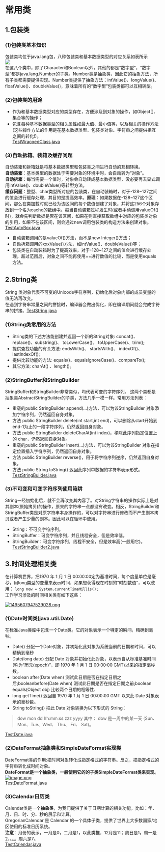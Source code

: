 ﻿# 常用类
## 1.包装类
### (1)包装类基本知识
包装类均位于java.lang包，八种包装类和基本数据类型的对应关系如表所示  
![](https://i.postimg.cc/vZH1xvB0/image.png)  
在这八个类中，除了Character和Boolean以外，其他的都是“数字型”，“数字型”都是java.lang.Number的子类。Number类是抽象类，因此它的抽象方法，所有子类都需要提供实现。Number类提供了抽象方法：intValue()、longValue()、floatValue()、doubleValue()，意味着所有的“数字型”包装类都可以互相转型。
### (2)包装类的用途
- 作为和基本数据类型对应的类型存在，方便涉及到对象的操作，如Object[]、集合等的操作；
- 包含每种基本数据类型的相关属性如最大值、最小值等，以及相关的操作方法(这些操作方法的作用是在基本数据类型、包装类对象、字符串之间提供相互之间的转化!)。  
[TestWraooedClass.java](Code2/TestWraooedClass.java)
### (3)自动拆箱、装箱及缓存问题
自动装箱和拆箱就是将基本数据类型和包装类之间进行自动的互相转换。  
**自动装箱**：基本类型的数据处于需要对象的环境中时，会自动转为“对象”。  
**自动拆箱**：每当需要一个值时，对象会自动转成基本数据类型，没必要再去显式调用intValue()、doubleValue()等转型方法。  
**缓存问题**：整型、char类型所对应的包装类，在自动装箱时，对于-128\~127之间的值会进行缓存处理，其目的是提高效率。**原理**：如果数据在-128\~127这个区间，那么在类加载时就已经为该区间的每个数值创建了对象，并将这256个对象存放到一个名为cache的数组中。每当自动装箱过程发生时(或者手动调用valueOf()时)，就会先判断数据是否在该区间，如果在则直接获取数组中对应的包装类对象的引用，如果不在该区间，则会通过new调用包装类的构造方法来创建对象。  
[TestAutoBox.java](Code2/TestAutoBox.java)
- 自动装箱调用的是valueOf()方法，而不是new Integer()方法；
- 自动拆箱调用的xxxValue()方法，如intValue()、doubleValue()等；
- 包装类在自动装箱时为了提高效率，对于-128~127之间的值会进行缓存处理。超过范围后，对象之间不能再使用==进行数值的比较，而是使用equals方法。
## 2.String类
String 类对象代表不可变的Unicode字符序列，初始化后对象内部的成员变量的值无法再改变。  
在遇到字符串常量之间的拼接时，编译器会做出优化，即在编译期间就会完成字符串的拼接。[TestString.java](Code2/TestString.java)
### (1)String类常用的方法
- String类的下述方法能创建并返回一个新的String对象: concat()、 replace()、substring()、 toLowerCase()、 toUpperCase()、trim();
- 提供查找功能的有关方法: endsWith()、 startsWith()、 indexOf()、lastIndexOf();
- 提供比较功能的方法: equals()、equalsIgnoreCase()、compareTo();
- 其它方法: charAt() 、length()。
### (2)StringBuffer和StringBuilder
StringBuffer和StringBuilder非常类似，均代表可变的字符序列。 这两个类都是抽象类AbstractStringBuilder的子类，方法几乎一模一样。常用方法列表：
- 重载的public StringBuilder append(…)方法，可以为该StringBuilder 对象添加字符序列，仍然返回自身对象。
- 方法 public StringBuilder delete(int start,int end)，可以删除从start开始到end-1为止的一段字符序列，仍然返回自身对象。
- 方法 public StringBuilder deleteCharAt(int index)，移除此序列指定位置上的 char，仍然返回自身对象。
- 重载的public StringBuilder insert(…)方法，可以为该StringBuilder 对象在指定位置插入字符序列，仍然返回自身对象。
- 方法 public StringBuilder reverse()，用于将字符序列逆序，仍然返回自身对象。
- 方法 public String toString() 返回此序列中数据的字符串表示形式。  
[TestStringBuilder.java](Code2/TestStringBuilder.java)
### (3)不可变和可变字符序列使用陷阱
String一经初始化后，就不会再改变其内容了。对String字符串的操作实际上是对其副本(原始拷贝)的操作，原来的字符串一点都没有改变。相反，StringBuilder和StringBuffer类是对原字符串本身操作的，可以对字符串进行修改而不产生副本拷贝或者产生少量的副本。因此可以在循环中使用。
- String：不可变字符序列。
- StringBuffer：可变字符序列，并且线程安全，但是效率低。
- StringBuilder：可变字符序列，线程不安全，但是效率高(一般用它)。  
[TestStringBuilder2.java](Code2/TestStringBuilder2.java)
## 3.时间处理相关类
在计算机世界，把1970 年 1 月 1 日 00:00:00定为基准时间，每个度量单位是毫秒，用long类型的变量来表示时间，如果想获得现在时刻的“时刻数值”，可以使用：
`long now = System.currentTimeMillis();`  
工作学习涉及的时间相关类有如下这些：  

[![1495607947529028.png](https://i.postimg.cc/wMdPQFnR/1495607947529028.png)](https://postimg.cc/dk44qRsJ)  
### (1)Date时间类(java.util.Date)
在标准Java类库中包含一个Date类。它的对象表示一个特定的瞬间，精确到毫秒。
- Date() 分配一个Date对象，并初始化此对象为系统当前的日期和时间，可以精确到毫秒
- Date(long date) 分配 Date 对象并初始化此对象，以表示自从标准基准时间(称为“历元(epoch)”，即 1970 年 1 月 1 日 00:00:00 GMT)以来的指定毫秒数。
- boolean after(Date when) 测试此日期是否在指定日期之后;booleanbefore(Date when) 测试此日期是否在指定日期之前;boolean equals(Object obj) 比较两个日期的相等性.
- long getTime() 返回自 1970 年 1 月 1 日 00:00:00 GMT 以来此 Date 对象表示的毫秒数。
- String toString() 把此 Date 对象转换为以下形式的 String：
> dow mon dd hh:mm:ss zzz yyyy 其中： dow 是一周中的某一天 (Sun、 Mon、Tue、Wed、 Thu、 Fri、 Sat)。  

[TestDate.java](Code2/TestDate.java)
### (2)DateFormat抽象类和SimpleDateFormat实现类
DateFormat类的作用:把时间对象转化成指定格式的字符串。反之，把指定格式的字符串转化成时间对象。  
**DateFormat是一个抽象类，一般使用它的的子类SimpleDateFormat类来实现**。
[![image.png](https://i.postimg.cc/PNswdjQP/image.png)](https://postimg.cc/Mf5TYg4S)  
[TestDateFormat.java](Code2/TestDateFormat.java)
### (3)Calendar日历类
Calendar类是一个**抽象类**，为我们提供了关于日期计算的相关功能，比如：年、月、日、时、分、秒的展示和计算。  
GregorianCalendar 是 Calendar 的一个具体子类，提供了世界上大多数国家/地区使用的标准日历系统。  
**注意**：月份的表示，一月是0，二月是1，以此类推，12月是11；周日是1，周一是2，。。。周六是7。  
[TestCalendar.java](Code2/TestCalendar.java)
 



